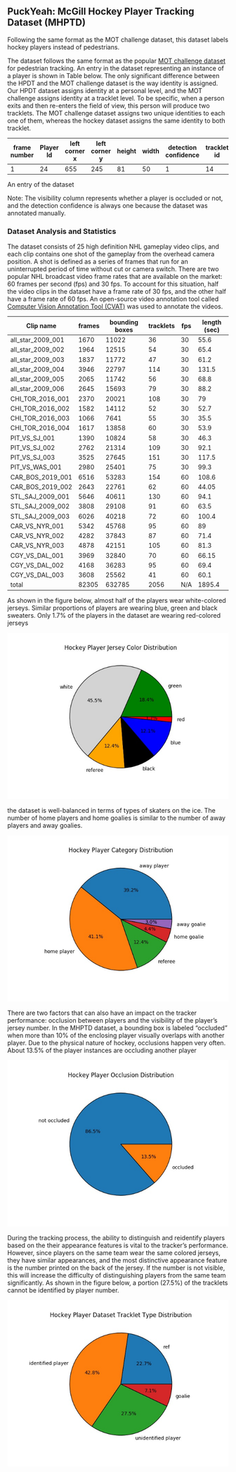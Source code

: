 ## PuckYeah: McGill Hockey Player Tracking Dataset (MHPTD)

Following the same format as the MOT challenge dataset, this dataset labels hockey players instead of pedestrians. 

The dataset follows the same format as the popular [MOT challenge dataset](https://motchallenge.net/) for pedestrian tracking. An entry in the dataset representing an instance of a player is shown in Table below. The only significant difference between the HPDT and the MOT challenge dataset is the way identity is assigned. Our HPDT dataset assigns identity at a personal level, and the MOT challenge assigns identity at a tracklet level. To be specific, when a person exits and then re-enters the field of view, this person will produce two tracklets. The MOT challenge dataset assigns two unique identities to each one of them, whereas the hockey dataset assigns the same identity to both tracklet.

|frame number|Player Id|left corner x|left corner y|height|width|detection confidence|tracklet id|visibility|
|------------|---------|-------------|-------------|------|-----|--------------------|-----------|------------|
|1|24|655|245|81|50|1|14|0.5|

An entry of the dataset

Note: The visibility column represents whether a player is occluded or not, and the detection confidence is always one because the dataset was annotated manually.

### Dataset Analysis and Statistics

The dataset consists of 25 high definition NHL gameplay video clips, and each clip contains one shot of the gameplay from the overhead camera position. A shot is defined as a series of frames that run for an uninterrupted period of time without cut or camera switch. There are two popular NHL broadcast video frame rates that are available on the market: 60 frames per second (fps) and 30 fps. To account for this situation, half the video clips in the dataset have a frame rate of 30 fps, and the other half have a frame rate of 60 fps. An open-source video annotation tool called [Computer Vision Annotation Tool (CVAT)](https://github.com/opencv/cvat) was used to annotate the videos.

|Clip name|frames|bounding boxes|tracklets|fps|length (sec)|
|--------|-------|--------------|---------|---|-----------|
|all_star_2009_001|1670|11022|36|30|55.6|
|all_star_2009_002|1964|12515|54|30|65.4|
|all_star_2009_003|1837|11772|47|30|61.2|
|all_star_2009_004|3946|22797|114|30|131.5|
|all_star_2009_005|2065|11742|56|30|68.8|
|all_star_2009_006|2645|15693|79|30|88.2|
|CHI_TOR_2016_001|2370|20021|108|30|79|
|CHI_TOR_2016_002|1582|14112|52|30|52.7|
|CHI_TOR_2016_003|1066|7641|55|30|35.5|
|CHI_TOR_2016_004|1617|13858|60|30|53.9|
|PIT_VS_SJ_001|1390|10824|58|30|46.3|
|PIT_VS_SJ_002|2762|21314|109|30|92.1|
|PIT_VS_SJ_003|3525|27645|151|30|117.5|
|PIT_VS_WAS_001|2980|25401|75|30|99.3|
|CAR_BOS_2019_001|6516|53283|154|60|108.6|
|CAR_BOS_2019_002|2643|22761|62|60|44.05|
|STL_SAJ_2009_001|5646|40611|130|60|94.1|
|STL_SAJ_2009_002|3808|29108|91|60|63.5|
|STL_SAJ_2009_003|6026|40218|72|60|100.4|
|CAR_VS_NYR_001|5342|45768|95|60|89|
|CAR_VS_NYR_002|4282|37843|87|60|71.4|
|CAR_VS_NYR_003|4878|42151|105|60|81.3|
|CGY_VS_DAL_001|3969|32840|70|60|66.15|
|CGY_VS_DAL_002|4168|36283|95|60|69.4|
|CGY_VS_DAL_003|3608|25562|41|60|60.1|
|total|82305|632785|2056|N/A|1895.4|

As shown in the figure below, almost half of the players wear white-colored jerseys. Similar proportions of players are wearing blue, green and black sweaters. Only 1.7% of the players in the dataset are wearing red-colored jerseys

![logo](mcgill-hockey-tracking-data/analysis/color_pie_chart.jpg)

the dataset is well-balanced in terms of types of skaters on the ice. The number of home players and home goalies is similar to the number of away players and away goalies.


![logo](mcgill-hockey-tracking-data/analysis/player_categories_chart.jpg)


There are two factors that can also have an impact on the tracker performance: occlusion between players and the visibility of the player’s jersey number. In the MHPTD dataset, a bounding box is labeled “occluded” when more than 10% of the enclosing player visually overlaps with another player. Due to the physical nature of hockey, occlusions happen very often. About 13.5% of the player instances are occluding another player

![logo](mcgill-hockey-tracking-data/analysis/player_occlusion_chart.jpg)

During the tracking process, the ability to distinguish and reidentify players based on the their appearance features is vital to the tracker’s performance. However, since players on the same team wear the same colored jerseys, they have similar appearances, and the most distinctive appearance feature is the number printed on the back of the jersey. If the number is not visible, this will increase the difficulty of distinguishing players from the same team significantly. As shown in the figure below, a portion (27.5%) of the tracklets cannot be identified by player number. 


![logo](mcgill-hockey-tracking-data/analysis/player_tracklet_chart.jpg)

